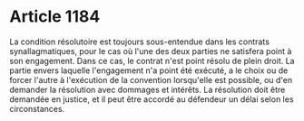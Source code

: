 # Article 1184

La condition résolutoire est toujours sous-entendue dans les contrats synallagmatiques, pour le cas où l'une des deux parties ne satisfera point à son engagement.   Dans ce cas, le contrat n'est point résolu de plein droit. La partie envers laquelle l'engagement n'a point été exécuté, a le choix ou de forcer l'autre à l'exécution de la convention lorsqu'elle est possible, ou d'en demander la résolution avec dommages et intérêts.   La résolution doit être demandée en justice, et il peut être accordé au défendeur un délai selon les circonstances.